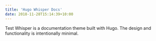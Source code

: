 ```yaml
---
title: 'Hugo Whisper Docs'
date: 2018-11-28T15:14:39+10:00
---
```


Test Whisper is a documentation theme built with Hugo. The design and functionality is intentionally minimal.

